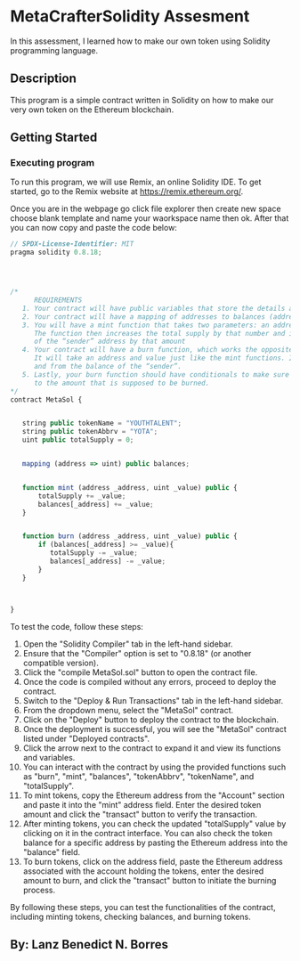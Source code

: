 # MetaCrafterSolidity Assesment
In this assessment, I learned how to make our own token using Solidity programming language.

## Description

This program is a simple contract written in Solidity on how to make our very own token on the Ethereum blockchain.

## Getting Started

### Executing program

To run this program, we will use Remix, an online Solidity IDE. To get started, go to the Remix website at https://remix.ethereum.org/.

Once you are in the webpage go click file explorer then create new space choose blank template and name your waorkspace name then ok. 
 After that you can now copy and paste the code below:

 ```javascript
// SPDX-License-Identifier: MIT
pragma solidity 0.8.18;




/*
       REQUIREMENTS
    1. Your contract will have public variables that store the details about your coin (Token Name, Token Abbrv., Total Supply)
    2. Your contract will have a mapping of addresses to balances (address => uint)
    3. You will have a mint function that takes two parameters: an address and a value.
       The function then increases the total supply by that number and increases the balance
       of the “sender” address by that amount
    4. Your contract will have a burn function, which works the opposite of the mint function, as it will destroy tokens.
       It will take an address and value just like the mint functions. It will then deduct the value from the total supply
       and from the balance of the “sender”.
    5. Lastly, your burn function should have conditionals to make sure the balance of "sender" is greater than or equal
       to the amount that is supposed to be burned.
*/
contract MetaSol {


    string public tokenName = "YOUTHTALENT";
    string public tokenAbbrv = "YOTA";
    uint public totalSupply = 0;


    mapping (address => uint) public balances;


    function mint (address _address, uint _value) public {
        totalSupply += _value;
        balances[_address] += _value;
    }


    function burn (address _address, uint _value) public {
        if (balances[_address] >= _value){
           totalSupply -= _value;
           balances[_address] -= _value;
        }
    }
 


}

```
To test the code, follow these steps:

1. Open the "Solidity Compiler" tab in the left-hand sidebar.
2. Ensure that the "Compiler" option is set to "0.8.18" (or another compatible version).
3. Click the "compile MetaSol.sol" button to open the contract file.
4. Once the code is compiled without any errors, proceed to deploy the contract.
5. Switch to the "Deploy & Run Transactions" tab in the left-hand sidebar.
6. From the dropdown menu, select the "MetaSol" contract.
7. Click on the "Deploy" button to deploy the contract to the blockchain.
8. Once the deployment is successful, you will see the "MetaSol" contract listed under "Deployed contracts".
9. Click the arrow next to the contract to expand it and view its functions and variables.
10. You can interact with the contract by using the provided functions such as "burn", "mint", "balances", "tokenAbbrv", "tokenName", and "totalSupply".
11. To mint tokens, copy the Ethereum address from the "Account" section and paste it into the "mint" address field. Enter the desired token amount and click the "transact" button to verify the transaction.
12. After minting tokens, you can check the updated "totalSupply" value by clicking on it in the contract interface. You can also check the token balance for a specific address by pasting the Ethereum address into the "balance" field.
13. To burn tokens, click on the address field, paste the Ethereum address associated with the account holding the tokens, enter the desired amount to burn, and click the "transact" button to initiate the burning process.

By following these steps, you can test the functionalities of the contract, including minting tokens, checking balances, and burning tokens.

## By: Lanz Benedict N. Borres
